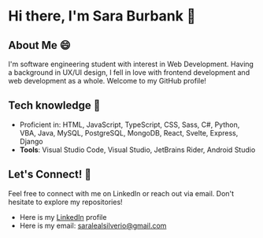 # Hi there, I'm Sara Burbank 👋

## About Me 😄

I'm software engineering student with interest in Web Development. Having a background in UX/UI design, I fell in love with frontend development and web development as a whole.  Welcome to my GitHub profile!

## Tech knowledge 🌱

- Proficient in: HTML, JavaScript, TypeScript, CSS, Sass, C#, Python, VBA, Java, MySQL, PostgreSQL, MongoDB, React, Svelte, Express, Django
- **Tools**: Visual Studio Code, Visual Studio, JetBrains Rider, Android Studio

## Let's Connect! 💬

Feel free to connect with me on LinkedIn or reach out via email. Don't hesitate to explore my repositories!

- Here is my [LinkedIn](https://www.linkedin.com/in/sara-s-burbank/) profile
- Here is my email: saralealsilverio@gmail.com

<!--
**LealSilverio/LealSilverio** is a ✨ _special_ ✨ repository because its `README.md` (this file) appears on your GitHub profile.

Here are some ideas to get you started:

- 🔭 I’m currently working on ...
- 🌱 I’m currently learning ...
- 👯 I’m looking to collaborate on ...
- 🤔 I’m looking for help with ...
- 💬 Ask me about ...
-    How to reach me: ...
- 😄 Pronouns: ...
- ⚡ Fun fact: ...
-->
